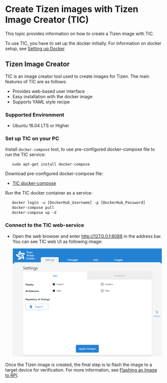 # Create Tizen images with Tizen Image Creator (TIC)

This topic provides information on how to create a Tizen image with TIC.

To use TIC, you have to set up the docker initially. For information on docker setup, see [Setting up Docker](../reference/setting-up-docker.md)

## Tizen Image Creator

TIC is an image creator tool used to create images for Tizen. The main features of TIC are as follows:

- Provides web-based user interface
- Easy installation with the docker image
- Supports YAML style recipe

### Supported Environment

- Ubuntu 16.04 LTS or Higher

### Set up TIC on your PC

Install `docker-compose` tool, to use pre-configured docker-compose file to run the TIC service:

```shell
   sudo apt-get install docker-compose
```

Download pre-configured docker-compose file:

- [TIC docker-compose](https://s3-us-west-1.amazonaws.com/tizenschool/257/docker-compose.yaml)

Run the TIC docker container as a service:

```shell
   docker login -u [DockerHub_Username] -p [DockerHub_Password]
   docker-compose pull
   docker-compose up -d
```

### Connect to the TIC web-service

- Open the web browser and enter <http://127.0.0.1:8088> in the address bar. You can see TIC web UI as following image:

  ![TIC web-service](./media/tic-ui.png)

Once the Tizen image is created, the final step is to flash the image to a target device for verification. For more information, see [Flashing an Image to RPI](flashing-rpi.md).
